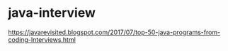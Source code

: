 # java-interview
https://javarevisited.blogspot.com/2017/07/top-50-java-programs-from-coding-Interviews.html
